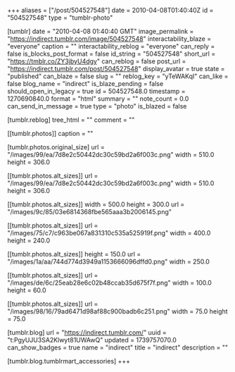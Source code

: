 +++
aliases = ["/post/504527548"]
date = 2010-04-08T01:40:40Z
id = "504527548"
type = "tumblr-photo"

[tumblr]
date = "2010-04-08 01:40:40 GMT"
image_permalink = "https://indirect.tumblr.com/image/504527548"
interactability_blaze = "everyone"
caption = ""
interactability_reblog = "everyone"
can_reply = false
is_blocks_post_format = false
id_string = "504527548"
short_url = "https://tmblr.co/ZY3jbyU4dgy"
can_reblog = false
post_url = "https://indirect.tumblr.com/post/504527548"
display_avatar = true
state = "published"
can_blaze = false
slug = ""
reblog_key = "yTeWAKqI"
can_like = false
blog_name = "indirect"
is_blaze_pending = false
should_open_in_legacy = true
id = 504527548.0
timestamp = 1270690840.0
format = "html"
summary = ""
note_count = 0.0
can_send_in_message = true
type = "photo"
is_blazed = false

[tumblr.reblog]
tree_html = ""
comment = ""

[[tumblr.photos]]
caption = ""

[tumblr.photos.original_size]
url = "/images/99/ea/7d8e2c50442dc30c59bd2a6f003c.png"
width = 510.0
height = 306.0

[[tumblr.photos.alt_sizes]]
url = "/images/99/ea/7d8e2c50442dc30c59bd2a6f003c.png"
width = 510.0
height = 306.0

[[tumblr.photos.alt_sizes]]
width = 500.0
height = 300.0
url = "/images/9c/85/03e6814368fbe565aaa3b2006145.png"

[[tumblr.photos.alt_sizes]]
url = "/images/75/c7/c963be067a831310c535a525919f.png"
width = 400.0
height = 240.0

[[tumblr.photos.alt_sizes]]
height = 150.0
url = "/images/1a/aa/744d774d3949a1153666096dffd0.png"
width = 250.0

[[tumblr.photos.alt_sizes]]
url = "/images/de/6c/25eab28e6c02b48ccab35d675f7f.png"
width = 100.0
height = 60.0

[[tumblr.photos.alt_sizes]]
url = "/images/98/16/79ad6471d98af88c900badb6c251.png"
width = 75.0
height = 75.0

[tumblr.blog]
url = "https://indirect.tumblr.com/"
uuid = "t:PgyUJU3SA2Klwyt81UWAwQ"
updated = 1739757070.0
can_show_badges = true
name = "indirect"
title = "indirect"
description = ""

[tumblr.blog.tumblrmart_accessories]
+++
